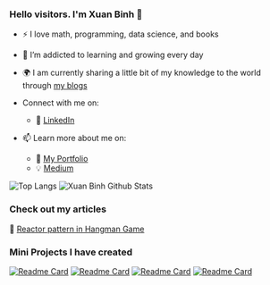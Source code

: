 <!-- Please don't remove this: Grab your social icons from https://github.com/carlsednaoui/gitsocial -->

[1.2]: http://i.imgur.com/wWzX9uB.png (twitter icon without padding)

### Hello visitors. I'm Xuan Binh 👋

<!--
**khuyentran1401/khuyentran1401** is a ✨ _special_ ✨ repository because its `README.md` (this file) appears on your GitHub profile.
-->

- :zap: I love math, programming, data science, and books
- 🌱 I’m addicted to learning and growing every day
- :earth_africa: I am currently sharing a little bit of my knowledge to the world through [my blogs](https://medium.com/@khuyentran1476)
- Connect with me on:
  - :office: [LinkedIn](https://www.linkedin.com/in/xuanbinh)

- 📫 Learn more about me on:  
  - :dart: [My Portfolio]()
  - :bulb: [Medium](https://medium.com/@xuanbinh.dev)


![Top Langs](https://github-readme-stats.vercel.app/api/top-langs/?username=SpringNuance)
![Xuan Binh Github Stats](https://github-readme-stats.vercel.app/api?username=SpringNuance&count_private=true&show_icons=true&theme=radical&hide_rank=false)


### Check out my articles
:goggles: <a target="_blank" href="https://medium.com/@xuanbinh.dev/reactor-pattern-in-hangman-game-4ac0c27ee324">Reactor pattern in Hangman Game</a>

### Mini Projects I have created
[![Readme Card](https://multiple-choice-app-nuance.herokuapp.com/auth/login)](https://multiple-choice-app-nuance.herokuapp.com/auth/login) 
[![Readme Card](https://multiple-choice-app-nuance.herokuapp.com/auth/login)](https://springnuance.github.io/etch-a-sketch/) 
[![Readme Card](https://multiple-choice-app-nuance.herokuapp.com/auth/login)](https://springnuance.github.io/rock-paper-scissors/) 
[![Readme Card](https://multiple-choice-app-nuance.herokuapp.com/auth/login)](https://springnuance.github.io/calculator/) 

